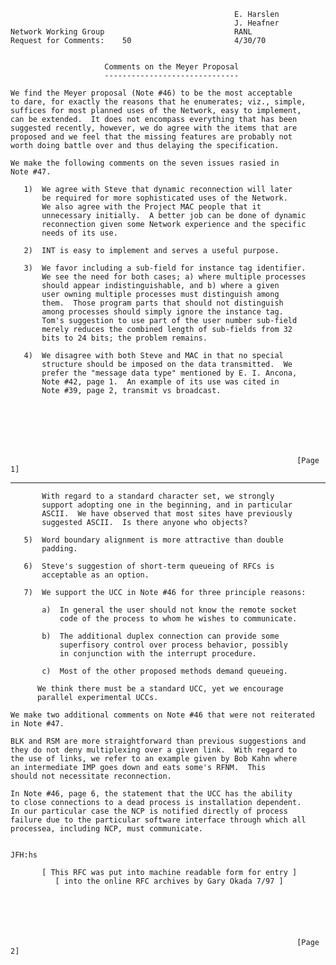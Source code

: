                                                       E. Harslen
                                                      J. Heafner
    Network Working Group                             RANL
    Request for Comments:    50                       4/30/70


                         Comments on the Meyer Proposal
                         ------------------------------

    We find the Meyer proposal (Note #46) to be the most acceptable
    to dare, for exactly the reasons that he enumerates; viz., simple,
    suffices for most planned uses of the Network, easy to implement,
    can be extended.  It does not encompass everything that has been
    suggested recently, however, we do agree with the items that are
    proposed and we feel that the missing features are probably not
    worth doing battle over and thus delaying the specification.

    We make the following comments on the seven issues rasied in
    Note #47.

       1)  We agree with Steve that dynamic reconnection will later
           be required for more sophisticated uses of the Network.
           We also agree with the Project MAC people that it
           unnecessary initially.  A better job can be done of dynamic
           reconnection given some Network experience and the specific
           needs of its use.

       2)  INT is easy to implement and serves a useful purpose.

       3)  We favor including a sub-field for instance tag identifier.
           We see the need for both cases; a) where multiple processes
           should appear indistinguishable, and b) where a given
           user owning multiple processes must distinguish among
           them.  Those program parts that should not distinguish
           among processes should simply ignore the instance tag.
           Tom's suggestion to use part of the user number sub-field
           merely reduces the combined length of sub-fields from 32
           bits to 24 bits; the problem remains.

       4)  We disagree with both Steve and MAC in that no special
           structure should be imposed on the data transmitted.  We
           prefer the "message data type" mentioned by E. I. Ancona,
           Note #42, page 1.  An example of its use was cited in
           Note #39, page 2, transmit vs broadcast.







                                                                    [Page 1]

------------------------------------------------------------------------

``` newpage
       With regard to a standard character set, we strongly
       support adopting one in the beginning, and in particular
       ASCII.  We have observed that most sites have previously
       suggested ASCII.  Is there anyone who objects?

   5)  Word boundary alignment is more attractive than double
       padding.

   6)  Steve's suggestion of short-term queueing of RFCs is
       acceptable as an option.

   7)  We support the UCC in Note #46 for three principle reasons:

       a)  In general the user should not know the remote socket
           code of the process to whom he wishes to communicate.

       b)  The additional duplex connection can provide some
           superfisory control over process behavior, possibly
           in conjunction with the interrupt procedure.

       c)  Most of the other proposed methods demand queueing.

      We think there must be a standard UCC, yet we encourage
      parallel experimental UCCs.

We make two additional comments on Note #46 that were not reiterated
in Note #47.

BLK and RSM are more straightforward than previous suggestions and
they do not deny multiplexing over a given link.  With regard to
the use of links, we refer to an example given by Bob Kahn where
an intermediate IMP goes down and eats some's RFNM.  This
should not necessitate reconnection.

In Note #46, page 6, the statement that the UCC has the ability
to close connections to a dead process is installation dependent.
In our particular case the NCP is notified directly of process
failure due to the particular software interface through which all
processea, including NCP, must communicate.


JFH:hs

       [ This RFC was put into machine readable form for entry ]
          [ into the online RFC archives by Gary Okada 7/97 ]






                                                                [Page 2]
```
